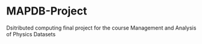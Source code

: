 # MAPDB-Project
Dsitributed computing final project for the course Management and Analysis of Physics Datasets
